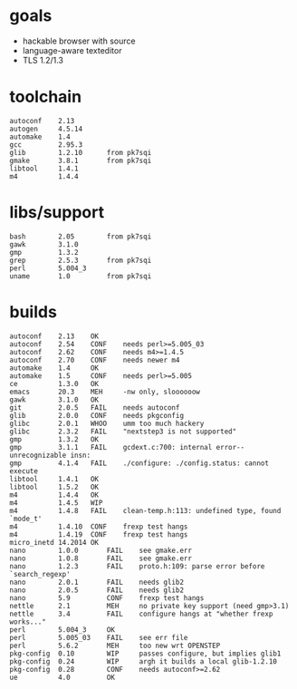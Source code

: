 
# goals

* hackable browser with source
* language-aware texteditor
* TLS 1.2/1.3

# toolchain

    autoconf	2.13
    autogen     4.5.14
    automake	1.4
    gcc         2.95.3
    glib        1.2.10      from pk7sqi
    gmake       3.8.1       from pk7sqi
    libtool     1.4.1
    m4          1.4.4

# libs/support

    bash        2.05        from pk7sqi
    gawk        3.1.0
    gmp         1.3.2
    grep        2.5.3       from pk7sqi
    perl        5.004_3
    uname       1.0         from pk7sqi

# builds

    autoconf    2.13	OK
    autoconf    2.54    CONF    needs perl>=5.005_03
    autoconf    2.62    CONF    needs m4>=1.4.5
    autoconf    2.70	CONF	needs newer m4
    automake    1.4     OK
    automake    1.5     CONF    needs perl>=5.005
    ce          1.3.0   OK
    emacs       20.3	MEH 	-nw only, sloooooow
    gawk	    3.1.0 	OK
    git         2.0.5   FAIL	needs autoconf
    glib        2.0.0   CONF	needs pkgconfig
    glibc       2.0.1	WHOO	umm too much hackery
    glibc       2.3.2	FAIL	"nextstep3 is not supported"
    gmp	        1.3.2	OK	
    gmp	        3.1.1	FAIL	gcdext.c:700: internal error--unrecognizable insn:
    gmp	        4.1.4	FAIL	./configure: ./config.status: cannot execute
    libtool	    1.4.1	OK
    libtool	    1.5.2	OK
    m4	        1.4.4	OK
    m4          1.4.5   WIP
    m4	        1.4.8	FAIL	clean-temp.h:113: undefined type, found `mode_t'
    m4	        1.4.10	CONF	frexp test hangs
    m4	        1.4.19	CONF	frexp test hangs
    micro_inetd 14.2014	OK
    nano        1.0.0       FAIL	see gmake.err
    nano        1.0.8       FAIL	see gmake.err
    nano        1.2.3       FAIL	proto.h:109: parse error before `search_regexp'
    nano        2.0.1       FAIL	needs glib2
    nano        2.0.5       FAIL	needs glib2
    nano	    5.9         CONF	frexp test hangs
    nettle	    2.1         MEH     no private key support (need gmp>3.1)
    nettle	    3.4         FAIL	configure hangs at "whether frexp works..."
    perl        5.004_3     OK
    perl        5.005_03    FAIL    see err file
    perl        5.6.2       MEH     too new wrt OPENSTEP
    pkg-config 	0.10        WIP     passes configure, but implies glib1
    pkg-config  0.24        WIP     argh it builds a local glib-1.2.10
    pkg-config  0.28        CONF    needs autoconf>=2.62
    ue          4.0         OK
